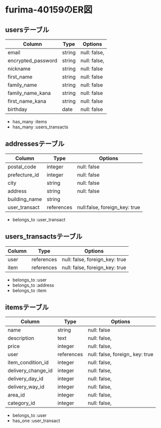 # furima-40159のER図

## usersテーブル
| Column              | Type       | Options                          |
| ------------------- | ---------- | -------------------------------- |
| email               | string     | null: false,                     |
| encrypted_password  | string     | null: false,                     |
| nickname            | string     | null: false                      |
| first_name          | string     | null: false                      |
| family_name         | string     | null: false                      |
| family_name_kana    | string     | null: false                      |
| first_name_kana     | string     | null: false                      |
| birthday            | date       | null: false                      |
- has_many :items
- has_many :users_transacts

## addressesテーブル
| Column              | Type             | Options                          |
| ------------------- | ---------------- | -------------------------------- |
| postal_code         | integer          | null: false                      |
| prefecture_id       | integer          | null: false                      |
| city                | string           | null: false                      |
| address             | string           | null: false                      |
| building_name       | string           |                                  |
| user_transact      | references       | null:false, foreign_key: true    |
- belongs_to :user_transact

## users_transactsテーブル
| Column              | Type             | Options                          |
| ------------------- | ---------------- | -------------------------------- |
| user                | references       | null: false, foreign_key: true   |
| item                | references       | null: false, foreign_key: true   |
- belongs_to :user
- belongs_to :address
- belongs_to :item

## itemsテーブル
| Column              | Type           | Options                          |
| ------------------- | ----------     | -------------------------------- |
| name                | string         | null: false                      |
| description         | text           | null: false,                     |
| price               | integer        | null: false,                     |
| user                | references     | null: false, foreign_ key: true  |
| item_condition_id   | integer        | null: false,                     |
| delivery_change_id  | integer        | null: false,                     |
| delivery_day_id     | integer        | null: false,                     |
| delivery_way_id     | integer        | null: false,                     |
| area_id             | integer        | null: false,                     |
| category_id         | integer        | null: false,                     |
- belongs_to :user
- has_one :user_transact